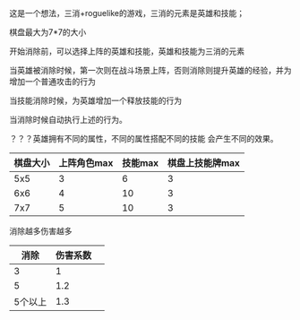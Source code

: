 这是一个想法，三消+roguelike的游戏，三消的元素是英雄和技能；

棋盘最大为7*7的大小

开始消除前，可以选择上阵的英雄和技能，英雄和技能为三消的元素

当英雄被消除时候，第一次则在战斗场景上阵，否则消除则提升英雄的经验，并为增加一个普通攻击的行为

当技能消除时候，为英雄增加一个释放技能的行为

当消除时候自动执行上述的行为。



？？？英雄拥有不同的属性，不同的属性搭配不同的技能 会产生不同的效果。



| 棋盘大小 | 上阵角色max | 技能max | 棋盘上技能牌max |
| -------- | ----------- | ------- | --------------- |
| 5x5      | 3           | 6       | 3               |
| 6x6      | 4           | 10      | 3               |
| 7x7      | 5           | 10      | 3               |



消除越多伤害越多

| 消除    | 伤害系数 |      |
| ------- | -------- | ---- |
| 3       | 1        |      |
| 5       | 1.2      |      |
| 5个以上 | 1.3      |      |

​    

